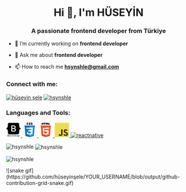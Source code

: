 <h1 align="center">Hi 👋, I'm HÜSEYİN</h1>
<h3 align="center">A passionate frontend developer from Türkiye</h3>

- 🔭 I’m currently working on **frontend developer**

- 💬 Ask me about **frontend developer**

- 📫 How to reach me **hsynshle@gmail.com**

<h3 align="left">Connect with me:</h3>
<p align="left">
<a href="https://linkedin.com/in/hüseyin şele" target="blank"><img align="center" src="https://raw.githubusercontent.com/rahuldkjain/github-profile-readme-generator/master/src/images/icons/Social/linked-in-alt.svg" alt="hüseyin şele" height="30" width="40" /></a>
<a href="https://instagram.com/hsynshle" target="blank"><img align="center" src="https://raw.githubusercontent.com/rahuldkjain/github-profile-readme-generator/master/src/images/icons/Social/instagram.svg" alt="hsynshle" height="30" width="40" /></a>
</p>

<h3 align="left">Languages and Tools:</h3>
<p align="left"> <a href="https://getbootstrap.com" target="_blank" rel="noreferrer"> <img src="https://raw.githubusercontent.com/devicons/devicon/master/icons/bootstrap/bootstrap-plain-wordmark.svg" alt="bootstrap" width="40" height="40"/> </a> <a href="https://www.w3schools.com/css/" target="_blank" rel="noreferrer"> <img src="https://raw.githubusercontent.com/devicons/devicon/master/icons/css3/css3-original-wordmark.svg" alt="css3" width="40" height="40"/> </a> <a href="https://www.w3.org/html/" target="_blank" rel="noreferrer"> <img src="https://raw.githubusercontent.com/devicons/devicon/master/icons/html5/html5-original-wordmark.svg" alt="html5" width="40" height="40"/> </a> <a href="https://developer.mozilla.org/en-US/docs/Web/JavaScript" target="_blank" rel="noreferrer"> <img src="https://raw.githubusercontent.com/devicons/devicon/master/icons/javascript/javascript-original.svg" alt="javascript" width="40" height="40"/> </a> <a href="https://reactnative.dev/" target="_blank" rel="noreferrer"> <img src="https://reactnative.dev/img/header_logo.svg" alt="reactnative" width="40" height="40"/> </a> </p>

<p><img align="left" src="https://github-readme-stats.vercel.app/api/top-langs?username=hsynshle&show_icons=true&locale=en&layout=compact" alt="hsynshle" /></p>

<p>&nbsp;<img align="center" src="https://github-readme-stats.vercel.app/api?username=hsynshle&show_icons=true&locale=en" alt="hsynshle" /></p>

<p><img align="center" src="https://github-readme-streak-stats.herokuapp.com/?user=hsynshle&" alt="hsynshle" /></p>
![snake gif](https://github.com/hüseyinşele/YOUR_USERNAME/blob/output/github-contribution-grid-snake.gif)

